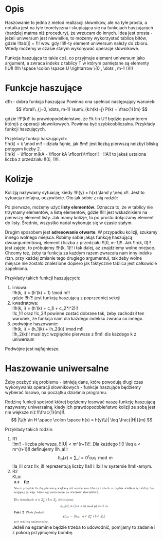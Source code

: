 # Opis

Haszowanie to jedna z metod realizacji słowników, ale na tyle prosta, a notatka jest na tyle teoretyczna i skupiająca się na funkcjach haszujących (bardziej matma niż procedury), że wrzucam do innych. Idea jest prosta - jeżeli uniwersum jest niewielkie, to możemy wykorzystać tablicę bitów, gdzie !!tab[i] = 1!! wtw. gdy !!i!!-ty element uniwersum należy do zbioru. Wtedy możemy w czasie stałym wykonywać operacje słownikowe.

Funkcja haszująca to takie coś, co przyjmuje element uniwersum jako argument, a zwraca indeks z tablicy T w którym pamiętane są elementy !!U!! (!!h \space \colon \space U \rightarrow \\{0 , \dots , m-1 \\}!!)

# Funkcje haszujące

dfh - dobra funkcja haszująca
Powinna ona spełniać następujący warunek:
$$ \forall\_{j=0, \dots, m-1} \sum\_{k:h(k)=j} P(k) = \frac{1}{m} $$

gdzie !!P(k)!! to prawdopodobieństwo, że !!k \in U!! będzie paramterem którejś z operacji słownikowych. Powinna być szybkoobliczalna. Przykłady funkcji haszujących.

Przykłady funkcji haszujących:  
!!h(k) = k \mod m!! - działa fajnie, jak !!m!! jest liczbą pierwszą neizbyt bliską potęgom liczby 2.  
!!h(k) = \lfloor m(kA - \lfloor kA \rfloor))\rfloor!! - !!A!! to jakaś ustalona liczba z przedziału !!(0, 1)!!.

# Kolizje

Kolizją nazywamy sytuację, kiedy !!h(y) = h(x) \land y \neq x!!. Jest to sytuacja niefajna, oczywiście. Oto jak sobie z nią radzić:

Po pierwsze, możemy użyć **listy elementów**. Oznacza to, że w tablicy nie trzymamy elementów, a listę elementów, gdzie !!i!! jest wskaźnikiem na pierwszy element listy. Jak mamy kolizje, to po prostu dołączamy element do listy. Średnio, wszystko nadal wykonuje się w czasie stałym.

Drugim sposobem jest **adresowanie otwarte**. W przypadku kolizji, szukamy innego wolnego miejsca. Robimy sobie jakąś funkcję haszującą dwuargumentową, element i liczba z przedziału !![0, m-1]!!. Jak !!h(k, 0)!! jest zajęte, to próbujemy !!h(k, 1)!! i tak dalej, aż znajdziemy wolne miejsce. Chcemy też, żeby ta funkcja za każdym razem zwracała nam inny indeks (tzn. przy każdej zmianie tego drugiego argumentu), tak żeby wolne miejsce nie zostało znalezione dopiero jak faktycznie tablica jest całkowicie zapełniona.

Przykłady takich funkcji haszujących:

1. liniowa:  
   !!h(k, i) = (h'(k) + 1) \mod m!!  
    gdzie !!h'!! jest funkcją haszującą z poprzedniej sekcji
2. kwadratowa:  
   !!h(k, i) = (h'(k) + c_1i + c_2\*i^2)!!  
   !!c_1!! oraz !!c_2!! powinne zostać dobrane tak, żeby zachodził ten warunek, że funkcja nam dla każdego indeksu zwraca co innego.
3. podwójne haszowanie:  
   !!h(k, i) = (h_1(k) + ih_2(k)) \mod m!!  
   !!h_2(k)!! musi być względnie pierwsze z !!m!! dla każdego k z uniwersum

Podwójne jest najfajniesze.

# Haszowanie uniwersalne

Żeby pozbyć się problemu - istnieją dane, które powodują długi czas wykonywania operacji słownikowych - funkcje haszujące będziemy wybierać losowo, na początku działania programu.

Rodzinę funkcji spośród której będziemy losować naszą funkcję haszującą nazywamy uniwersalną, kiedy ich prawdopodobieństwo kolizji
ze sobą jest nie większe niż !!\frac{1}{m}!!.
$$ |\\{h \in H \space \colon \space h(x) = h(y)\\}| \leq \frac{|H|}{m} $$

Przykłady takich rodzin:

1. R1  
   !!m!! - liczba pierwsza, !!|U| < m^{r+1}!!. Dla każdego !!0 \leq a < m^{r+1}!! definujemy !!h_a!!:
   $$ h_a(x) = \sum\_{i=0}^{r} a_ix_i \mod m $$
   !!a_i!! oraz !!x_i!! reprezentują liczby !!a!! i !!x!! w systemie !!m!!-arnym.
2. R2  
    KLo:  
   ![alt text](images/r2.png)
   Jeżeli na egzaminie będzie trzeba to udowodnić, pomijamy to zadanie i z pokorą przyjmujemy bombę.
